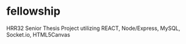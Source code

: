 # fellowship
HRR32 Senior Thesis Project utilizing REACT, Node/Express, MySQL, Socket.io, HTML5Canvas
